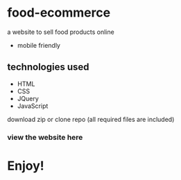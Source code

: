 # food-ecommerce
a website to sell food products online  

* mobile friendly

## technologies used
* HTML
* CSS
* JQuery
* JavaScript

download zip or clone repo (all required files are included)

### view the website here  



# Enjoy!
